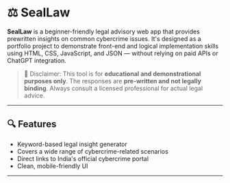 # ⚖️ SealLaw

**SealLaw** is a beginner-friendly legal advisory web app that provides prewritten insights on common cybercrime issues. It's designed as a portfolio project to demonstrate front-end and logical implementation skills using HTML, CSS, JavaScript, and JSON — without relying on paid APIs or ChatGPT integration.

> 📌 Disclaimer: This tool is for **educational and demonstrational purposes only**. The responses are **pre-written and not legally binding**. Always consult a licensed professional for actual legal advice.

---

## 🔍 Features

- Keyword-based legal insight generator
- Covers a wide range of cybercrime-related scenarios
- Direct links to India's official cybercrime portal
- Clean, mobile-friendly UI

---



